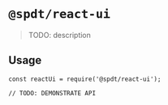 # `@spdt/react-ui`

> TODO: description

## Usage

```
const reactUi = require('@spdt/react-ui');

// TODO: DEMONSTRATE API
```
